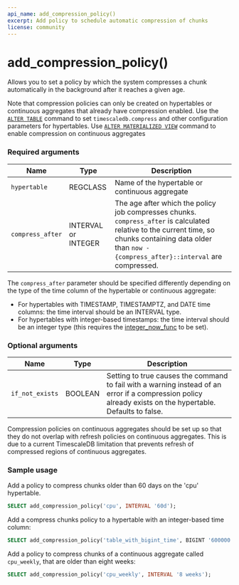 ```yaml
---
api_name: add_compression_policy()
excerpt: Add policy to schedule automatic compression of chunks
license: community
---
```


# add_compression_policy() <tag type="community" content="community" />
Allows you to set a policy by which the system compresses a chunk
automatically in the background after it reaches a given age.

Note that compression policies can only be created on hypertables or continuous
aggregates that already have compression enabled. Use the [`ALTER TABLE`][compression_alter-table] command
to set `timescaledb.compress` and other configuration parameters for hypertables.
Use [`ALTER MATERIALIZED VIEW`][compression_continuous-aggregate] command to
enable compression on continuous aggregates

### Required arguments

|Name|Type|Description|
|---|---|---|
|`hypertable`|REGCLASS|Name of the hypertable or continuous aggregate|
|`compress_after`|INTERVAL or INTEGER|The age after which the policy job compresses chunks. `compress_after` is calculated relative to the current time, so chunks containing data older than `now - {compress_after}::interval` are compressed.|

The `compress_after` parameter should be specified differently depending 
on the type of the time column of the hypertable or continuous aggregate:
- For hypertables with TIMESTAMP, TIMESTAMPTZ, and DATE time columns: the time interval should be an INTERVAL type.
- For hypertables with integer-based timestamps: the time interval should be an integer type (this requires
the [integer_now_func][set_integer_now_func] to be set).

### Optional arguments

|Name|Type|Description|
|---|---|---|
| `if_not_exists` | BOOLEAN | Setting to true causes the command to fail with a warning instead of an error if a compression policy already exists on the hypertable. Defaults to false.|

<highlight type="important">
Compression policies on continuous aggregates should be set up so that they do
not overlap with refresh policies on continuous aggregates. This is due to a 
current TimescaleDB limitation that prevents refresh of compressed regions of
continuous aggregates.
</highlight>

### Sample usage
Add a policy to compress chunks older than 60 days on the 'cpu' hypertable.

``` sql
SELECT add_compression_policy('cpu', INTERVAL '60d');
```

Add a compress chunks policy to a hypertable with an integer-based time column:

``` sql
SELECT add_compression_policy('table_with_bigint_time', BIGINT '600000');
```

Add a policy to compress chunks of a continuous aggregate called `cpu_weekly`, that are 
older than eight weeks:
``` sql
SELECT add_compression_policy('cpu_weekly', INTERVAL '8 weeks');
```

[compression_alter-table]: /api/:currentVersion:/compression/alter_table_compression/
[compression_continuous-aggregate]: /api/:currentVersion:/continuous-aggregates/alter_materialized_view/
[set_integer_now_func]: /hypertable/set_integer_now_func
